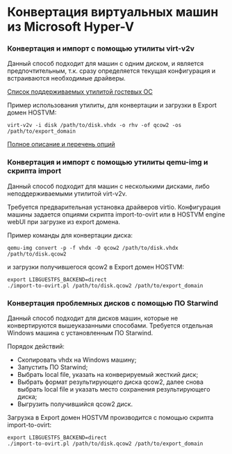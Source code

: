 # Конвертация виртуальных машин из Microsoft Hyper-V



### Конвертация и импорт с помощью утилиты virt-v2v

Данный способ подходит для машин с одним диском, и является предпочтительным, т.к. сразу определяется текущая конфигурация и встраиваются необходимые драйверы.

[Список поддерживаемых утилитой гостевых ОС](https://libguestfs.org/virt-v2v-support.1.html)

Пример использования утилиты, для конвертации и загрузки в Export домен HOSTVM:

```
virt-v2v -i disk /path/to/disk.vhdx -o rhv -of qcow2 -os /path/to/export_domain
```

[Полное описание и перечень опций](https://libguestfs.org/virt-v2v.1.html)

### Конвертация и импорт с помощью утилиты qemu-img и скрипта import <a href="user-content-konvertaciya-i-import-s-pomoshyu-utility-qemu-img-i-skripta-import-to-ovirt" id="user-content-konvertaciya-i-import-s-pomoshyu-utility-qemu-img-i-skripta-import-to-ovirt"></a>

Данный способ подходит для машин с несколькими дисками, либо неподдерживаемыми утилитой virt-v2v.

Требуется предварительная установка драйверов virtio. Конфигурация машины задается опциями скрипта import-to-ovirt или в HOSTVM engine webUI при загрузке из export домена.

Пример команды для конвертации диска:

```
qemu-img convert -p -f vhdx -O qcow2 /path/to/disk.vhdx /path/to/disk.qcow2
```

и загрузки получившегося qcow2 в Export домен HOSTVM:

```
export LIBGUESTFS_BACKEND=direct
./import-to-ovirt.pl /path/to/disk.qcow2 /path/to/export_domain
```

### Конвертация проблемных дисков с помощью ПО Starwind <a href="user-content-konvertaciya-problemnykh-diskov-s-pomoshyu-po-starwind" id="user-content-konvertaciya-problemnykh-diskov-s-pomoshyu-po-starwind"></a>

Данный способ подходит для дисков машин, которые не конвертируются вышеуказанными способами. Требуется отдельная Windows машина с установленным ПО Starwind.

Порядок действий:

* Скопировать vhdx на Windows машину;
* Запустить ПО Starwind;
* Выбрать local file, указать на конверируемый жесткий диск;
* Выбрать формат результирующего диска qcow2, далее снова выбрать local file и указать место сохранения результирующего диска;
* Выгрузить получившийся qcow2 диск.

Загрузка в Export домен HOSTVM производится с помощью скрипта import-to-ovirt:

```
export LIBGUESTFS_BACKEND=direct
./import-to-ovirt.pl /path/to/disk.qcow2 /path/to/export_domain
```
